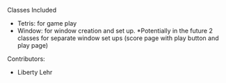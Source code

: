 Classes Included
- Tetris: for game play
- Window: for window creation and set up.
    *Potentially in the future 2 classes for separate window set ups (score page with play button and play page)

Contributors:
- Liberty Lehr